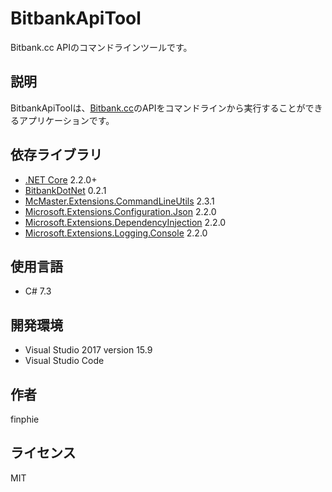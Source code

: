 # BitbankApiTool

Bitbank.cc APIのコマンドラインツールです。

## 説明

BitbankApiToolは、[Bitbank.cc](https://bitbank.cc)のAPIをコマンドラインから実行することができるアプリケーションです。

## 依存ライブラリ

- [.NET Core](https://dotnet.microsoft.com/download) 2.2.0+
- [BitbankDotNet](https://github.com/finphie/BitbankDotNet) 0.2.1
- [McMaster.Extensions.CommandLineUtils](https://github.com/natemcmaster/CommandLineUtils) 2.3.1
- [Microsoft.Extensions.Configuration.Json](https://github.com/aspnet/Extensions) 2.2.0
- [Microsoft.Extensions.DependencyInjection](https://github.com/aspnet/Extensions) 2.2.0
- [Microsoft.Extensions.Logging.Console](https://github.com/aspnet/Extensions) 2.2.0

## 使用言語

- C# 7.3

## 開発環境

- Visual Studio 2017 version 15.9
- Visual Studio Code

## 作者

finphie

## ライセンス

MIT